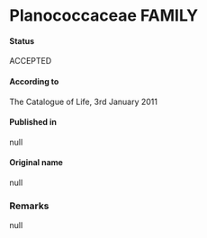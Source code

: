 # Planococcaceae FAMILY

#### Status
ACCEPTED

#### According to
The Catalogue of Life, 3rd January 2011

#### Published in
null

#### Original name
null

### Remarks
null